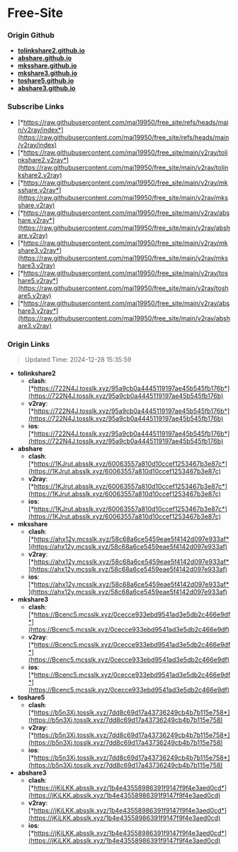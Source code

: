 # Free-Site

### Origin Github

- [**tolinkshare2.github.io**](https://github.com/tolinkshare2/tolinkshare2.github.io)
- [**abshare.github.io**](https://github.com/abshare/abshare.github.io)
- [**mksshare.github.io**](https://github.com/mksshare/mksshare.github.io)
- [**mkshare3.github.io**](https://github.com/mkshare3/mkshare3.github.io)
- [**toshare5.github.io**](https://github.com/toshare5/toshare5.github.io)
- [**abshare3.github.io**](https://github.com/abshare3/abshare3.github.io)

### Subscribe Links

- [*https://raw.githubusercontent.com/mai19950/free_site/refs/heads/main/v2ray/index*](https://raw.githubusercontent.com/mai19950/free_site/refs/heads/main/v2ray/index)
- [*https://raw.githubusercontent.com/mai19950/free_site/main/v2ray/tolinkshare2.v2ray*](https://raw.githubusercontent.com/mai19950/free_site/main/v2ray/tolinkshare2.v2ray)
- [*https://raw.githubusercontent.com/mai19950/free_site/main/v2ray/mksshare.v2ray*](https://raw.githubusercontent.com/mai19950/free_site/main/v2ray/mksshare.v2ray)
- [*https://raw.githubusercontent.com/mai19950/free_site/main/v2ray/abshare.v2ray*](https://raw.githubusercontent.com/mai19950/free_site/main/v2ray/abshare.v2ray)
- [*https://raw.githubusercontent.com/mai19950/free_site/main/v2ray/mkshare3.v2ray*](https://raw.githubusercontent.com/mai19950/free_site/main/v2ray/mkshare3.v2ray)
- [*https://raw.githubusercontent.com/mai19950/free_site/main/v2ray/toshare5.v2ray*](https://raw.githubusercontent.com/mai19950/free_site/main/v2ray/toshare5.v2ray)
- [*https://raw.githubusercontent.com/mai19950/free_site/main/v2ray/abshare3.v2ray*](https://raw.githubusercontent.com/mai19950/free_site/main/v2ray/abshare3.v2ray)

### Origin Links

> Updated Time: 2024-12-28 15:35:59

- **tolinkshare2**
  - **clash**: [*https://722N4J.tosslk.xyz/95a9cb0a4445119197ae45b545fb176b*](https://722N4J.tosslk.xyz/95a9cb0a4445119197ae45b545fb176b)
  - **v2ray**: [*https://722N4J.tosslk.xyz/95a9cb0a4445119197ae45b545fb176b*](https://722N4J.tosslk.xyz/95a9cb0a4445119197ae45b545fb176b)
  - **ios**: [*https://722N4J.tosslk.xyz/95a9cb0a4445119197ae45b545fb176b*](https://722N4J.tosslk.xyz/95a9cb0a4445119197ae45b545fb176b)
- **abshare**
  - **clash**: [*https://1KJrut.absslk.xyz/60063557a810d10ccef1253467b3e87c*](https://1KJrut.absslk.xyz/60063557a810d10ccef1253467b3e87c)
  - **v2ray**: [*https://1KJrut.absslk.xyz/60063557a810d10ccef1253467b3e87c*](https://1KJrut.absslk.xyz/60063557a810d10ccef1253467b3e87c)
  - **ios**: [*https://1KJrut.absslk.xyz/60063557a810d10ccef1253467b3e87c*](https://1KJrut.absslk.xyz/60063557a810d10ccef1253467b3e87c)
- **mksshare**
  - **clash**: [*https://ahx12y.mcsslk.xyz/58c68a6ce5459eae5f4142d097e933af*](https://ahx12y.mcsslk.xyz/58c68a6ce5459eae5f4142d097e933af)
  - **v2ray**: [*https://ahx12y.mcsslk.xyz/58c68a6ce5459eae5f4142d097e933af*](https://ahx12y.mcsslk.xyz/58c68a6ce5459eae5f4142d097e933af)
  - **ios**: [*https://ahx12y.mcsslk.xyz/58c68a6ce5459eae5f4142d097e933af*](https://ahx12y.mcsslk.xyz/58c68a6ce5459eae5f4142d097e933af)
- **mkshare3**
  - **clash**: [*https://Bcenc5.mcsslk.xyz/0cecce933ebd9541ad3e5db2c466e9df*](https://Bcenc5.mcsslk.xyz/0cecce933ebd9541ad3e5db2c466e9df)
  - **v2ray**: [*https://Bcenc5.mcsslk.xyz/0cecce933ebd9541ad3e5db2c466e9df*](https://Bcenc5.mcsslk.xyz/0cecce933ebd9541ad3e5db2c466e9df)
  - **ios**: [*https://Bcenc5.mcsslk.xyz/0cecce933ebd9541ad3e5db2c466e9df*](https://Bcenc5.mcsslk.xyz/0cecce933ebd9541ad3e5db2c466e9df)
- **toshare5**
  - **clash**: [*https://b5n3Xj.tosslk.xyz/7dd8c69d17a43736249cb4b7b115e758*](https://b5n3Xj.tosslk.xyz/7dd8c69d17a43736249cb4b7b115e758)
  - **v2ray**: [*https://b5n3Xj.tosslk.xyz/7dd8c69d17a43736249cb4b7b115e758*](https://b5n3Xj.tosslk.xyz/7dd8c69d17a43736249cb4b7b115e758)
  - **ios**: [*https://b5n3Xj.tosslk.xyz/7dd8c69d17a43736249cb4b7b115e758*](https://b5n3Xj.tosslk.xyz/7dd8c69d17a43736249cb4b7b115e758)
- **abshare3**
  - **clash**: [*https://jKiLKK.absslk.xyz/1b4e43558986391f9147f9f4e3aed0cd*](https://jKiLKK.absslk.xyz/1b4e43558986391f9147f9f4e3aed0cd)
  - **v2ray**: [*https://jKiLKK.absslk.xyz/1b4e43558986391f9147f9f4e3aed0cd*](https://jKiLKK.absslk.xyz/1b4e43558986391f9147f9f4e3aed0cd)
  - **ios**: [*https://jKiLKK.absslk.xyz/1b4e43558986391f9147f9f4e3aed0cd*](https://jKiLKK.absslk.xyz/1b4e43558986391f9147f9f4e3aed0cd)
